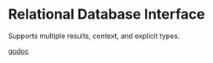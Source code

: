 # Relational Database Interface
Supports multiple results, context, and explicit types.

[godoc](https://godoc.org/github.com/kardianos/rdb)

```

```
